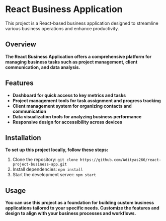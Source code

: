 # React Business Application

This project is a React-based business application designed to streamline various business operations and enhance productivity.

## Overview

**The React Business Application offers a comprehensive platform for managing business tasks such as project management, client communication, and data analysis.**

## Features

- **Dashboard for quick access to key metrics and tasks**
- **Project management tools for task assignment and progress tracking**
- **Client management system for organizing contacts and communication**
- **Data visualization tools for analyzing business performance**
- **Responsive design for accessibility across devices**

## Installation

**To set up this project locally, follow these steps:**
1. Clone the repository: `git clone https://github.com/Adityas266/react-project-business-app.git`
2. Install dependencies: `npm install`
3. Start the development server: `npm start`

## Usage

**You can use this project as a foundation for building custom business applications tailored to your specific needs. Customize the features and design to align with your business processes and workflows.**
